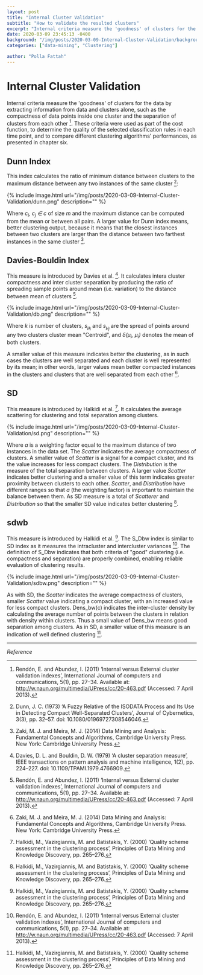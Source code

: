 ```yaml
---
layout: post
title: "Internal Cluster Validation"
subtitle: "How to validate the resulted clusters"
excerpt: "Internal criteria measure the 'goodness' of clusters for the data by extracting information from data and clusters alone, such as the compactness of data points inside one cluster."
date: 2020-03-09 23:45:13 -0400
background: "/img/posts/2020-03-09-Internal-Cluster-Validation/background.png"
categories: ["data-mining", "Clustering"]

author: "Polla Fattah"
---
```


# Internal Cluster Validation

Internal criteria measure the 'goodness' of clusters for the data by extracting information from data and clusters alone, such as the compactness of data points inside one cluster and the separation of clusters from each other [^2]. These criteria were used as part of the cost function, to determine the quality of the selected classification rules in each time point, and to compare different clustering algorithms' performances, as presented in chapter six.

## Dunn Index
This index calculates the ratio of minimum distance between clusters to the maximum distance between any two instances of the same cluster [^3]:

{% include image.html url="/img/posts/2020-03-09-Internal-Cluster-Validation/dunn.png" description="" %}

Where _c<sub>i</sub>, c<sub>j</sub> &#8712; c_ of size _m_ and the maximum distance can be computed from the mean or between all pairs. A larger value for Dunn index means, better clustering output, because it means that the closest instances between two clusters are larger than the distance between two farthest instances in the same cluster [^1].

## Davies-Bouldin Index

This measure is introduced by Davies et al. [^4]. It calculates intera cluster compactness and inter cluster separation by producing the ratio of spreading sample points around mean (i.e. variation) to the distance between mean of clusters [^2].

{% include image.html url="/img/posts/2020-03-09-Internal-Cluster-Validation/db.png" description="" %}


Where _k_ is number of clusters, _s<sub>&mu;<sub>i</sub></sub>_ and _s<sub>&mu;<sub>j</sub></sub>_ are the spread of points around any two clusters cluster mean "Centroid", and _&delta;(&mu;<sub>i</sub>, &mu;<sub>i</sub>)_ denotes the mean of both clusters.

A smaller value of this measure indicates better the clustering, as in such cases the clusters are well separated and each cluster is well represented by its mean; in other words, larger values mean better compacted instances in the clusters and clusters that are well separated from each other [^1].

## SD
 This measure is introduced by Halkidi et al. [^5]. It calculates the average scattering for clustering and total separation among clusters.

{% include image.html url="/img/posts/2020-03-09-Internal-Cluster-Validation/sd.png" description="" %}


Where _a_ is a weighting factor equal to the maximum distance of two instances in the data set. The _Scatter_ indicates the average compactness of clusters. A smaller value of _Scatter_ is a signal for a compact cluster, and its the value increases for less compact clusters. The _Distribution_ is the measure of the total separation between clusters. A larger value _Scatter_ indicates better clustering and a smaller value of this term indicates greater proximity between clusters to each other. _Scatter_, and _Distribution_ have different ranges so that _a_ (the weighting factor) is important to maintain the balance between them. As SD measure is a total of _Scatterer_ and _Distribution_ so that the smaller SD value indicates better clustering [^5].

## sdwb

This measure is introduced by Halkidi et al. [^6]. The S_Dbw index is similar to SD index as it measures the intracluster and intercluster variances [^2]. The definition of S_Dbw indicates that both criteria of "good" clustering (i.e. compactness and separation) are properly combined, enabling reliable evaluation of clustering results.

{% include image.html url="/img/posts/2020-03-09-Internal-Cluster-Validation/sdbw.png" description="" %}

As with SD, the _Scatter_ indicates the average compactness of clusters, smaller _Scatter_ value indicating a compact cluster, with an increased value for less compact clusters. Dens_bw(c) indicates the inter-cluster density by calculating the average number of points between the clusters in relation with density within clusters. Thus a small value of Dens_bw means good separation among clusters. As in SD, a smaller value of this measure is an indication of well defined clustering [^6].

---

_Reference_

[^1]: Zaki, M. J. and Meira, M. J. (2014) Data Mining and Analysis: Fundamental Concepts and Algorithms, Cambridge University Press. New York: Cambridge University Press.
[^2]: Rendón, E. and Abundez, I. (2011) ‘Internal versus External cluster validation indexes’, International Journal of computers and communications, 5(1), pp. 27–34. Available at: http://w.naun.org/multimedia/UPress/cc/20-463.pdf (Accessed: 7 April 2013).
[^3]: Dunn, J. C. (1973) ‘A Fuzzy Relative of the ISODATA Process and Its Use in Detecting Compact Well-Separated Clusters’, Journal of Cybernetics, 3(3), pp. 32–57. doi: 10.1080/01969727308546046.
[^4]: Davies, D. L. and Bouldin, D. W. (1979) ‘A cluster separation measure’, IEEE transactions on pattern analysis and machine intelligence, 1(2), pp. 224–227. doi: 10.1109/TPAMI.1979.4766909.
[^5]: Halkidi, M., Vazirgiannis, M. and Batistakis, Y. (2000) ‘Quality scheme assessment in the clustering process’, Principles of Data Mining and Knowledge Discovery, pp. 265–276.
[^6]: Halkidi, M., Vazirgiannis, M. and Batistakis, Y. (2000) ‘Quality scheme assessment in the clustering process’, Principles of Data Mining and Knowledge Discovery, pp. 265–276. 